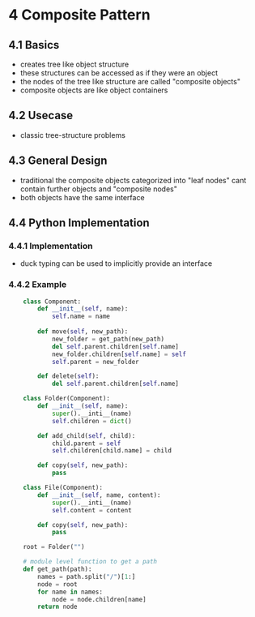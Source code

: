 # 4 Composite Pattern
## 4.1 Basics
- creates tree like object structure
- these structures can be accessed as if they were an object
- the nodes of the tree like structure are called "composite objects"
- composite objects are like object containers

## 4.2 Usecase
- classic tree-structure problems

## 4.3 General Design
- traditional the composite objects categorized into "leaf nodes" cant contain further objects and "composite nodes"
- both objects have the same interface

## 4.4 Python Implementation
### 4.4.1 Implementation
- duck typing can be used to implicitly provide an interface

### 4.4.2 Example
````python
    class Component:
        def __init__(self, name):
            self.name = name
        
        def move(self, new_path):
            new_folder = get_path(new_path)
            del self.parent.children[self.name]
            new_folder.children[self.name] = self
            self.parent = new_folder

        def delete(self):
            del self.parent.children[self.name]

    class Folder(Component):
        def __init__(self, name):
            super().__inti__(name)
            self.children = dict()

        def add_child(self, child):
            child.parent = self
            self.children[child.name] = child

        def copy(self, new_path):
            pass

    class File(Component):
        def __init__(self, name, content):
            super().__inti__(name)
            self.content = content

        def copy(self, new_path):
            pass

    root = Folder("")

    # module level function to get a path
    def get_path(path):
        names = path.split("/")[1:]
        node = root
        for name in names:
            node = node.children[name]
        return node
````